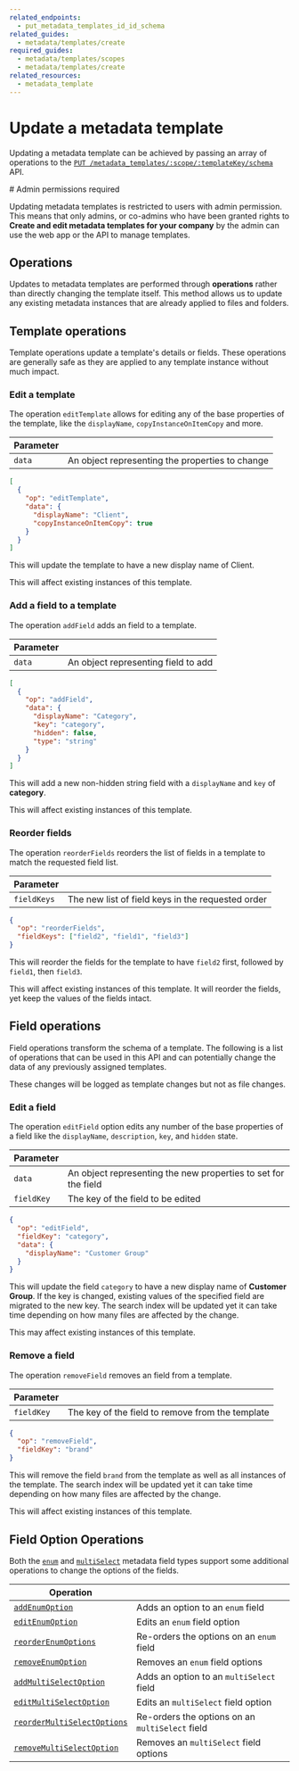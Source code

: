 ```yaml
---
related_endpoints:
  - put_metadata_templates_id_id_schema
related_guides: 
  - metadata/templates/create
required_guides:
  - metadata/templates/scopes
  - metadata/templates/create
related_resources:
  - metadata_template
---
```


# Update a metadata template

Updating a metadata template can be achieved by passing an array of operations
to the [`PUT /metadata_templates/:scope/:templateKey/schema`][endpoint] API.

<Samples id="put_metadata_templates_id_id_schema" />

<Message warning>
  # Admin permissions required

  Updating metadata templates is restricted to users with admin permission. This
  means that only admins, or co-admins who have been granted rights to **Create
  and edit metadata templates for your company** by the admin can use the web
  app or the API to manage templates.
</Message>

## Operations

Updates to metadata templates are performed through **operations** rather than
directly changing the template itself. This method allows us to update any
existing metadata instances that are already applied to files and folders.

## Template operations

Template operations update a template's details or fields. These operations are
generally safe as they are applied to any template instance without much impact.

### Edit a template

The operation `editTemplate` allows for editing any of the base properties of
the template, like the `displayName`, `copyInstanceOnItemCopy` and more.

| Parameter |                                                 |
|-----------|-------------------------------------------------|
| `data`    | An object representing the properties to change |

```json
[
  {
    "op": "editTemplate",
    "data": {
      "displayName": "Client",
      "copyInstanceOnItemCopy": true
    }
  }
]
```

This will update the template to have a new display name of Client.

<Message warning>
  This will affect existing instances of this template.
</Message>

### Add a field to a template

The operation `addField` adds an field to a template.

| Parameter |                                     |
|-----------|-------------------------------------|
| `data`    | An object representing field to add |

```json
[
  {
    "op": "addField",
    "data": {
      "displayName": "Category",
      "key": "category",
      "hidden": false,
      "type": "string"
    }
  }
]
```

This will add a new non-hidden string field with a `displayName` and `key` of
**category**.

<Message warning>
  This will affect existing instances of this template.
</Message>

### Reorder fields

The operation `reorderFields` reorders the list of fields in a template to match
the requested field list.

| Parameter   |                                                   |
|-------------|---------------------------------------------------|
| `fieldKeys` | The new list of field keys in the requested order |

```json
{
  "op": "reorderFields",
  "fieldKeys": ["field2", "field1", "field3"]
}
```

This will reorder the fields for the template to have `field2` first, followed
by `field1`, then `field3`.

<Message warning>
  This will affect existing instances of this template. It will reorder the
  fields, yet keep the values of the fields intact.
</Message>

## Field operations

Field operations transform the schema of a template. The following is a list of
operations that can be used in this API and can potentially change the data of
any previously assigned templates.

These changes will be logged as template changes but not as file changes.

### Edit a field

The operation `editField` option edits any number of the base properties of a
field like the `displayName`, `description`, `key`, and `hidden` state.

<!-- markdownlint-disable line-length -->

| Parameter  |                                                                |
|------------|----------------------------------------------------------------|
| `data`     | An object representing the new properties to set for the field |
| `fieldKey` | The key of the field to be edited                              |

<!-- markdownlint-enable line-length -->

```json
{
  "op": "editField",
  "fieldKey": "category",
  "data": {
    "displayName": "Customer Group"
  }
}
```

This will update the field `category` to have a new display name of
**Customer Group**. If the key is changed, existing values of the specified
field are migrated to the new key. The search index will be updated yet it can
take time depending on how many files are affected by the change.

<Message warning>
  This may affect existing instances of this template.
</Message>

### Remove a field

The operation `removeField` removes an field from a template.

<!-- markdownlint-disable line-length -->

| Parameter  |                                                  |
|------------|--------------------------------------------------|
| `fieldKey` | The key of the field to remove from the template |

<!-- markdownlint-enable line-length -->

```json
{
  "op": "removeField",
  "fieldKey": "brand"
}
```

This will remove the field `brand` from the template as well as all instances of
the template. The search index will be updated yet it can take time depending on
how many files are affected by the change.

<Message warning>
  This will affect existing instances of this template.
</Message>

## Field Option Operations

Both the [`enum`](g://metadata/fields/enum) and
[`multiSelect`](g://metadata/fields/multi-select) metadata field types support
some additional operations to change the options of the fields.

<!-- markdownlint-disable line-length -->

| Operation                                                                       |                                                 |
|---------------------------------------------------------------------------------|-------------------------------------------------|
| [`addEnumOption`](g://metadata/fields/enum#add-an-option)                       | Adds an option to an `enum` field               |
| [`editEnumOption`](g://metadata/fields/enum#edit-an-option)                     | Edits an `enum` field option                    |
| [`reorderEnumOptions`](g://metadata/fields/enum#reorder-options)                | Re-orders the options on an `enum` field        |
| [`removeEnumOption`](g://metadata/fields/enum#remove-an-option)                 | Removes an `enum` field options                 |
| [`addMultiSelectOption`](g://metadata/fields/multi-select#add-an-option)        | Adds an option to an `multiSelect` field        |
| [`editMultiSelectOption`](g://metadata/fields/multi-select#edit-an-option)      | Edits an `multiSelect` field option             |
| [`reorderMultiSelectOptions`](g://metadata/fields/multi-select#reorder-options) | Re-orders the options on an `multiSelect` field |
| [`removeMultiSelectOption`](g://metadata/fields/multi-select#remove-an-option)  | Removes an `multiSelect` field options          |

<!-- markdownlint-enable line-length -->

[endpoint]: e://put_metadata_templates_id_id_schema
